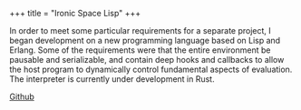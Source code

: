 +++
title = "Ironic Space Lisp"
+++

In order to meet some particular requirements for a separate project, I began
development on a new programming language based on Lisp and Erlang. Some of the
requirements were that the entire environment be pausable and serializable, and
contain deep hooks and callbacks to allow the host program to dynamically
control fundamental aspects of evaluation. The interpreter is currently under
development in Rust.

<!--more-->

[Github](https://github.com/atamis/ironic-space-lisp)
